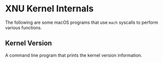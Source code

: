 # XNU Kernel Internals

The following are some macOS programs that use `mach` syscalls to perform various functions.

## Kernel Version

A command line program that prints the kernel version information.
